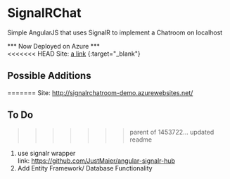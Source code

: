 # SignalRChat
Simple AngularJS that uses SignalR to implement a Chatroom on localhost  

*** Now Deployed on Azure ***  
<<<<<<< HEAD
Site: [a link](http://signalrchatroom-demo.azurewebsites.net) {:target="_blank"}  
## Possible Additions    
=======
Site: http://signalrchatroom-demo.azurewebsites.net/  
## To Do  
>>>>>>> parent of 1453722... updated readme
1. use signalr wrapper  
   link: https://github.com/JustMaier/angular-signalr-hub  
1. Add Entity Framework/ Database Functionality
